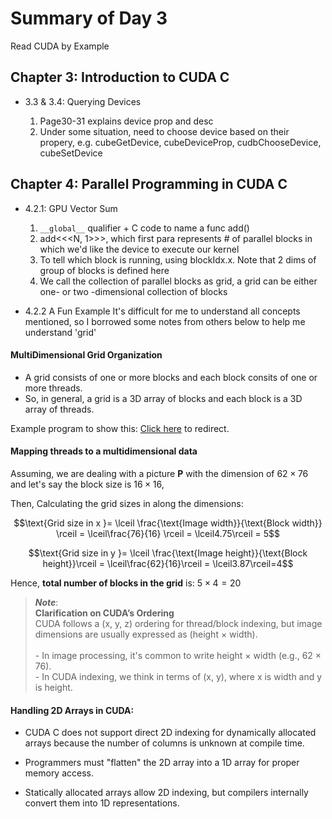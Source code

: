 # Summary of Day 3

Read CUDA by Example
## Chapter 3: Introduction to CUDA C
- 3.3 & 3.4: Querying Devices

    1. Page30-31 explains device prop and desc
    2. Under some situation, need to choose device based on their propery, e.g. cubeGetDevice, cubeDeviceProp, cudbChooseDevice, cubeSetDevice

## Chapter 4: Parallel Programming in CUDA C
- 4.2.1: GPU Vector Sum
    1. `__global__` qualifier + C code to name a func add()
    2. add<<<N, 1>>>, which first para represents # of parallel blocks in which we'd like the device to execute our kernel
    3. To tell which block is running, using blockIdx.x. Note that 2 dims of group of blocks is defined here
    4. We call the collection of parallel blocks as grid, a grid can be either one- or two -dimensional collection of blocks

- 4.2.2 A Fun Example
It's difficult for me to understand all concepts mentioned, so I borrowed some notes from others below to help me understand 'grid'

#### MultiDimensional Grid Organization 
- A grid consists of one or more blocks and each block consits of one or more threads.
- So, in general, a grid is a 3D array of blocks and each block is a 3D array of threads.

Example program to show this: [Click here](./grids.cu) to redirect.

#### Mapping threads to a multidimensional data

Assuming, we are dealing with a picture **P** with the dimension of $62 \times 76$ and let's say the block size is $16 \times 16$,

Then, Calculating the grid sizes in along the dimensions:

```math
\text{Grid size in x }= \lceil \frac{\text{Image width}}{\text{Block width}} \rceil = \lceil\frac{76}{16} \rceil = \lceil4.75\rceil = 5
```
```math
\text{Grid size in y }= \lceil \frac{\text{Image height}}{\text{Block height}}\rceil = \lceil\frac{62}{16}\rceil = \lceil3.87\rceil=4
```
Hence, **total number of blocks in the grid** is: $5 \times 4 = 20$

> _**Note**_: <br>
**Clarification on CUDA’s Ordering**<br>
CUDA follows a (x, y, z) ordering for thread/block indexing, but image dimensions are usually expressed as (height × width).<br><br>- In image processing, it's common to write height × width (e.g., 62 × 76).<br>- In CUDA indexing, we think in terms of (x, y), where x is width and y is height.

#### Handling 2D Arrays in CUDA:

- CUDA C does not support direct 2D indexing for dynamically allocated arrays because the number of columns is unknown at compile time.

- Programmers must "flatten" the 2D array into a 1D array for proper memory access.

- Statically allocated arrays allow 2D indexing, but compilers internally convert them into 1D representations.
